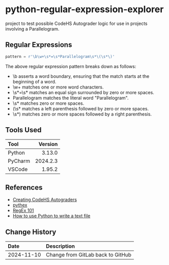 # python-regular-expression-explorer
 project to test possible CodeHS Autograder logic for use in projects involving a Parallelogram.

## Regular Expressions
```python
pattern = r'\b\w+\s*=\s*Parallelogram\s*\(\s*\)'
```
The above regular expression pattern breaks down as follows:

*    \b asserts a word boundary, ensuring that the match starts at the beginning of a word.
*    \w+ matches one or more word characters.
*    \s*=\s* matches an equal sign surrounded by zero or more spaces.
*    Parallelogram matches the literal word "Parallelogram".
*    \s* matches zero or more spaces.
*    \(\s* matches a left parenthesis followed by zero or more spaces.
*    \s*\) matches zero or more spaces followed by a right parenthesis.
## Tools Used

| Tool    |  Version |
|:--------|---------:|
| Python  |   3.13.0 |
| PyCharm | 2024.2.3 |
| VSCode  |   1.95.2 |
## References
* [Creating CodeHS Autograders](https://help.codehs.com/en/articles/2119075-creating-autograders-to-check-student-code)
* [pythex](https://pythex.org/)
* [RegEx 101](https://regex101.com/)
* [How to use Python to write a text file](https://datagy.io/python-write-text-file/)
## Change History

| Date       | Description                       |
|:-----------|:----------------------------------|
| 2024-11-10 | Change from GitLab back to GitHub |